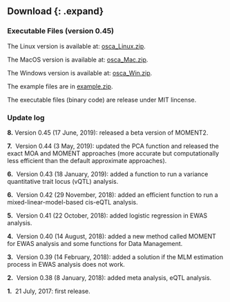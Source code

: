 
## Download {: .expand}
### Executable Files (version 0.45) 

The Linux version is available at:
[osca\_Linux.zip](./download/osca_Linux.zip).

The MacOS version is available at:
[osca\_Mac.zip](./download/osca_Mac.zip).

The Windows version is available at:
[osca\_Win.zip](./download/osca_Win.zip).

The example files are in [example.zip](./download/example.zip).

The executable files (binary code) are release under MIT lincense.

### Update log 

**8.** Version 0.45 (17 June, 2019): released a beta version of MOMENT2.

**7.**  Version 0.44 (3 May, 2019): updated the PCA function and released the exact MOA and MOMENT approaches (more accurate but computationally less efficient than the default approximate approaches).

**6.**  Version 0.43 (18 January, 2019): added a function to run a  variance quantitative trait locus (vQTL) analysis.

**6.**  Version 0.42 (29 November, 2018): added an efficient function to run a mixed-linear-model-based cis-eQTL analysis.

**5.**  Version 0.41 (22 October, 2018): added logistic regression in EWAS analysis.

**4.**  Version 0.40 (14 August, 2018): added a new method called MOMENT for EWAS analysis and some functions for Data Management.

**3.**  Version 0.39 (14 February, 2018): added a solution if the MLM estimation process in EWAS analysis does not work.

**2.**  Version 0.38 (8 January, 2018): added meta analysis, eQTL analysis.

**1.**  21 July, 2017: first release.











